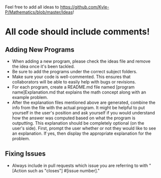Feel free to add all ideas to https://github.com/Kyle-P/Mathematics/blob/master/Ideas!

# All code should include comments!

## Adding New Programs
 - When adding a new program, please check the ideas file and remove the idea once it's been tackled.
 - Be sure to add the programs under the correct subject folders.
 - Make sure your code is well-commented. This ensures that collaborators will be able to easily help with bugs or revisions.
 - For each program, create a README.md file named [program name]Explanation.md that explains the math concept along with an example problem. 
 - After the explanation files mentioned above are generated, combine the info from the file with the actual program. It might be helpful to put yourself in the user's position and ask yourself if you would understand how the answer was computed based on what the program is outputting. This explanation should be completely optional (on the user's side). First, prompt the user whether or not they would like to see an explanation. If yes, then display the appropriate explanation for the problem.
 
## Fixing Issues
- Always include in pull requests which issue you are referring to with "[Action such as "closes"] #[issue number]."
